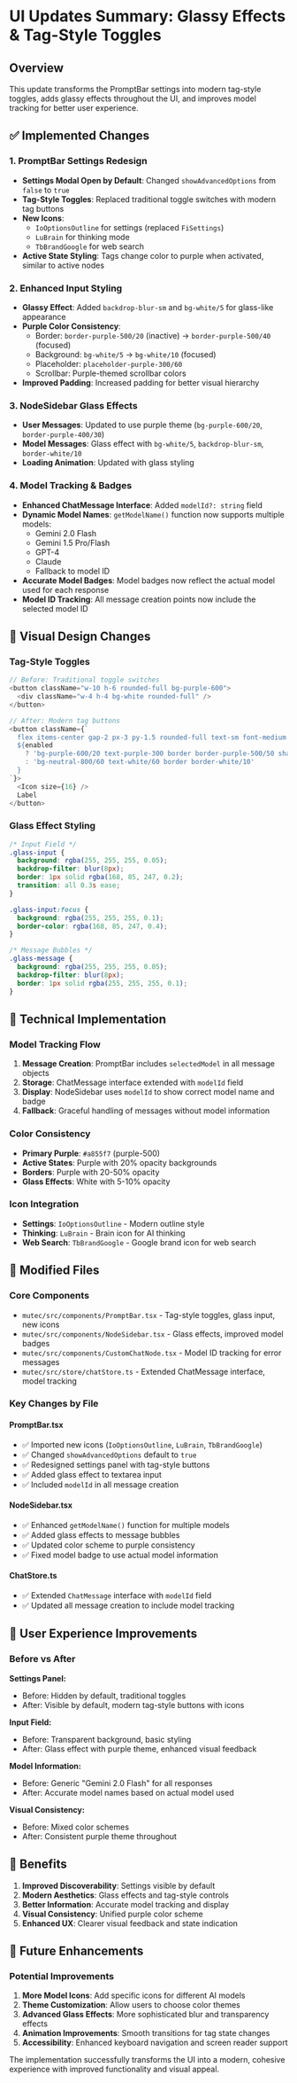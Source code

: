 # UI Updates Summary: Glassy Effects & Tag-Style Toggles

## Overview
This update transforms the PromptBar settings into modern tag-style toggles, adds glassy effects throughout the UI, and improves model tracking for better user experience.

## ✅ Implemented Changes

### 1. PromptBar Settings Redesign
- **Settings Modal Open by Default**: Changed `showAdvancedOptions` from `false` to `true`
- **Tag-Style Toggles**: Replaced traditional toggle switches with modern tag buttons
- **New Icons**: 
  - `IoOptionsOutline` for settings (replaced `FiSettings`)
  - `LuBrain` for thinking mode
  - `TbBrandGoogle` for web search
- **Active State Styling**: Tags change color to purple when activated, similar to active nodes

### 2. Enhanced Input Styling
- **Glassy Effect**: Added `backdrop-blur-sm` and `bg-white/5` for glass-like appearance
- **Purple Color Consistency**: 
  - Border: `border-purple-500/20` (inactive) → `border-purple-500/40` (focused)
  - Background: `bg-white/5` → `bg-white/10` (focused)
  - Placeholder: `placeholder-purple-300/60`
  - Scrollbar: Purple-themed scrollbar colors
- **Improved Padding**: Increased padding for better visual hierarchy

### 3. NodeSidebar Glass Effects
- **User Messages**: Updated to use purple theme (`bg-purple-600/20`, `border-purple-400/30`)
- **Model Messages**: Glass effect with `bg-white/5`, `backdrop-blur-sm`, `border-white/10`
- **Loading Animation**: Updated with glass styling

### 4. Model Tracking & Badges
- **Enhanced ChatMessage Interface**: Added `modelId?: string` field
- **Dynamic Model Names**: `getModelName()` function now supports multiple models:
  - Gemini 2.0 Flash
  - Gemini 1.5 Pro/Flash
  - GPT-4
  - Claude
  - Fallback to model ID
- **Accurate Model Badges**: Model badges now reflect the actual model used for each response
- **Model ID Tracking**: All message creation points now include the selected model ID

## 🎨 Visual Design Changes

### Tag-Style Toggles
```typescript
// Before: Traditional toggle switches
<button className="w-10 h-6 rounded-full bg-purple-600">
  <div className="w-4 h-4 bg-white rounded-full" />
</button>

// After: Modern tag buttons
<button className={`
  flex items-center gap-2 px-3 py-1.5 rounded-full text-sm font-medium
  ${enabled 
    ? 'bg-purple-600/20 text-purple-300 border border-purple-500/50 shadow-md' 
    : 'bg-neutral-800/60 text-white/60 border border-white/10'
  }
`}>
  <Icon size={16} />
  Label
</button>
```

### Glass Effect Styling
```css
/* Input Field */
.glass-input {
  background: rgba(255, 255, 255, 0.05);
  backdrop-filter: blur(8px);
  border: 1px solid rgba(168, 85, 247, 0.2);
  transition: all 0.3s ease;
}

.glass-input:focus {
  background: rgba(255, 255, 255, 0.1);
  border-color: rgba(168, 85, 247, 0.4);
}

/* Message Bubbles */
.glass-message {
  background: rgba(255, 255, 255, 0.05);
  backdrop-filter: blur(8px);
  border: 1px solid rgba(255, 255, 255, 0.1);
}
```

## 🔧 Technical Implementation

### Model Tracking Flow
1. **Message Creation**: PromptBar includes `selectedModel` in all message objects
2. **Storage**: ChatMessage interface extended with `modelId` field
3. **Display**: NodeSidebar uses `modelId` to show correct model name and badge
4. **Fallback**: Graceful handling of messages without model information

### Color Consistency
- **Primary Purple**: `#a855f7` (purple-500)
- **Active States**: Purple with 20% opacity backgrounds
- **Borders**: Purple with 20-50% opacity
- **Glass Effects**: White with 5-10% opacity

### Icon Integration
- **Settings**: `IoOptionsOutline` - Modern outline style
- **Thinking**: `LuBrain` - Brain icon for AI thinking
- **Web Search**: `TbBrandGoogle` - Google brand icon for web search

## 📁 Modified Files

### Core Components
- `mutec/src/components/PromptBar.tsx` - Tag-style toggles, glass input, new icons
- `mutec/src/components/NodeSidebar.tsx` - Glass effects, improved model badges
- `mutec/src/components/CustomChatNode.tsx` - Model ID tracking for error messages
- `mutec/src/store/chatStore.ts` - Extended ChatMessage interface, model tracking

### Key Changes by File

#### PromptBar.tsx
- ✅ Imported new icons (`IoOptionsOutline`, `LuBrain`, `TbBrandGoogle`)
- ✅ Changed `showAdvancedOptions` default to `true`
- ✅ Redesigned settings panel with tag-style buttons
- ✅ Added glass effect to textarea input
- ✅ Included `modelId` in all message creation

#### NodeSidebar.tsx
- ✅ Enhanced `getModelName()` function for multiple models
- ✅ Added glass effects to message bubbles
- ✅ Updated color scheme to purple consistency
- ✅ Fixed model badge to use actual model information

#### ChatStore.ts
- ✅ Extended `ChatMessage` interface with `modelId` field
- ✅ Updated all message creation to include model tracking

## 🚀 User Experience Improvements

### Before vs After

**Settings Panel:**
- Before: Hidden by default, traditional toggles
- After: Visible by default, modern tag-style buttons with icons

**Input Field:**
- Before: Transparent background, basic styling
- After: Glass effect with purple theme, enhanced visual feedback

**Model Information:**
- Before: Generic "Gemini 2.0 Flash" for all responses
- After: Accurate model names based on actual model used

**Visual Consistency:**
- Before: Mixed color schemes
- After: Consistent purple theme throughout

## 🎯 Benefits

1. **Improved Discoverability**: Settings visible by default
2. **Modern Aesthetics**: Glass effects and tag-style controls
3. **Better Information**: Accurate model tracking and display
4. **Visual Consistency**: Unified purple color scheme
5. **Enhanced UX**: Clearer visual feedback and state indication

## 🔮 Future Enhancements

### Potential Improvements
1. **More Model Icons**: Add specific icons for different AI models
2. **Theme Customization**: Allow users to choose color themes
3. **Advanced Glass Effects**: More sophisticated blur and transparency effects
4. **Animation Improvements**: Smooth transitions for tag state changes
5. **Accessibility**: Enhanced keyboard navigation and screen reader support

The implementation successfully transforms the UI into a modern, cohesive experience with improved functionality and visual appeal. 